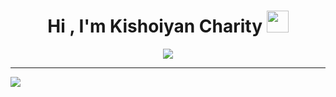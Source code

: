 <h1 align="center">Hi , I'm Kishoiyan Charity <img src="https://media.giphy.com/media/hvRJCLFzcasrR4ia7z/giphy.gif" width="35"></h1>
<p align="center">
  <a href="https://github.com/DenverCoder1/readme-typing-svg">
<p align="center">
  <a href="https://github.com/DenverCoder1/readme-typing-svg"><img src="https://readme-typing-svg.herokuapp.com?lines=🌱Thank+You+For+Checking+My+Profile+❤;Full+Stack+Developer;Competitive+Programmer;Computer+Science+Graduate;DS%20|%20Algorithms%20|%20OOP%20;Always%20learning%20new%20things&center=true&width=500&height=50"></a>
</p>


  </a>
</p>


---
[![](https://visitcount.itsvg.in/api?id=Kishoiyan-Charity1&icon=0&color=0)](https://visitcount.itsvg.in)

  








